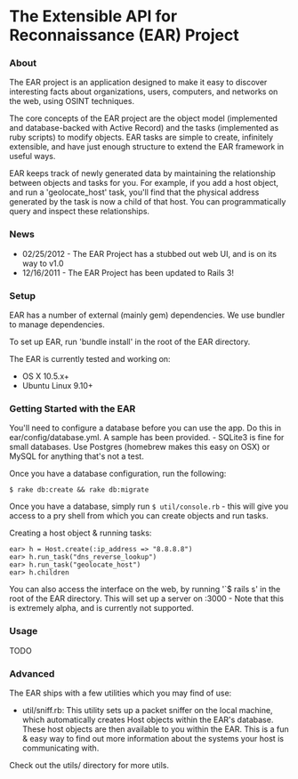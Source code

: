 # The Extensible API for Reconnaissance (EAR) Project

### About

The EAR project is an application designed to make it easy to discover interesting facts about organizations, users, computers, and networks on the web, using OSINT techniques. 

The core concepts of the EAR project are the object model (implemented and database-backed with Active Record) and the tasks (implemented as ruby scripts) to modify objects. EAR tasks are simple to create, infinitely extensible, and have just enough structure to extend the EAR framework in useful ways.

EAR keeps track of newly generated data by maintaining the relationship between objects and tasks for you. For example, if you add a host object, and run a 'geolocate_host' task, you'll find that the physical address generated by the task is now a child of that host. You can programmatically query and inspect these relationships.

### News

* 02/25/2012 - The EAR Project has a stubbed out web UI, and is on its way to v1.0
* 12/16/2011 - The EAR Project has been updated to Rails 3!

### Setup

EAR has a number of external (mainly gem) dependencies. We use bundler to manage dependencies.  

To set up EAR, run 'bundle install' in the root of the EAR directory.

The EAR is currently tested and working on:

* OS X 10.5.x+
* Ubuntu Linux 9.10+  

### Getting Started with the EAR

You'll need to configure a database before you can use the app. Do this in ear/config/database.yml. A sample has been provided. - SQLite3 is fine for small databases. Use Postgres (homebrew makes this easy on OSX) or MySQL for anything that's not a test. 

Once you have a database configuration, run the following:

    $ rake db:create && rake db:migrate

Once you have a database, simply run `$ util/console.rb` - this will give you access to a pry shell from which you can create objects and run tasks. 

Creating a host object & running tasks: 

    ear> h = Host.create(:ip_address => "8.8.8.8")
    ear> h.run_task("dns_reverse_lookup")
    ear> h.run_task("geolocate_host")
    ear> h.children

You can also access the interface on the web, by running '`$ rails s' in the root of the EAR directory. This will set up a server on :3000 - Note that this is extremely alpha, and is currently not supported. 


### Usage

TODO

### Advanced

The EAR ships with a few utilities which you may find of use:

 - util/sniff.rb: This utility sets up a packet sniffer on the local machine, which automatically creates Host objects within the EAR's database. These host objects are then available to you within the EAR. This is a fun & easy way to find out more information about the systems your host is communicating with.

Check out the utils/ directory for more utils.
